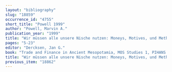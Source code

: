 ```yaml
---
layout: "bibliography"
slug: "18859"
occurrence_id: "4755"
short_title: "Powell 1999"
author: "Powell, Marvin A."
publication_year: "1999"
title: "Wir müssen alle unsere Nische nutzen: Moneys, Motives, und Methods in Babylonian Economics"
pages: "5-23"
editor: "Dercksen, Jan G."
book: "Trade and Finance in Ancient Mesopotamia, MOS Studies 1, PIHANS 84 (Istanbul and Leiden)"
title: "Wir müssen alle unsere Nische nutzen: Moneys, Motives, und Methods in Babylonian Economics"
previous_item: "18862"
---
```

